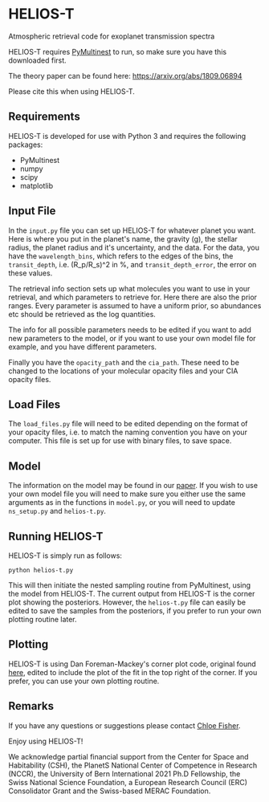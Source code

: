 # HELIOS-T
Atmospheric retrieval code for exoplanet transmission spectra

HELIOS-T requires [PyMultinest](http://johannesbuchner.github.io/PyMultiNest/) to run, so make sure you have this downloaded first. 

The theory paper can be found here: https://arxiv.org/abs/1809.06894

Please cite this when using HELIOS-T.

## Requirements

HELIOS-T is developed for use with Python 3 and requires the following packages:

- PyMultinest
- numpy
- scipy
- matplotlib

## Input File

In the ```input.py``` file you can set up HELIOS-T for whatever planet you want. Here is where you put in the planet's name, the gravity (g), the stellar radius, the planet radius and it's uncertainty, and the data. For the data, you have the ```wavelength_bins```, which refers to the edges of the bins, the ```transit_depth```, i.e. (R_p/R_s)^2 in %, and ```transit_depth_error```, the error on these values.

The retrieval info section sets up what molecules you want to use in your retrieval, and which parameters to retrieve for. Here there are also the prior ranges. Every parameter is assumed to have a uniform prior, so abundances etc should be retrieved as the log quantities. 

The info for all possible parameters needs to be edited if you want to add new parameters to the model, or if you want to use your own model file for example, and you have different parameters. 

Finally you have the ```opacity_path``` and the ```cia_path```. These need to be changed to the locations of your molecular opacity files and your CIA opacity files. 

## Load Files

The ```load_files.py``` file will need to be edited depending on the format of your opacity files, i.e. to match the naming convention you have on your computer. This file is set up for use with binary files, to save space. 

## Model

The information on the model may be found in our [paper](https://arxiv.org/abs/1809.06894). If you wish to use your own model file you will need to make sure you either use the same arguments as in the functions in ```model.py```, or you will need to update ```ns_setup.py``` and ```helios-t.py```.

## Running HELIOS-T

HELIOS-T is simply run as follows:

```
python helios-t.py
```

This will then initiate the nested sampling routine from PyMultinest, using the model from HELIOS-T. The current output from HELIOS-T is the corner plot showing the posteriors. However, the ```helios-t.py``` file can easily be edited to save the samples from the posteriors, if you prefer to run your own plotting routine later. 

## Plotting

HELIOS-T is using Dan Foreman-Mackey's corner plot code, original found [here](https://github.com/dfm/corner.py/blob/master/corner/corner.py), edited to include the plot of the fit in the top right of the corner. If you prefer, you can use your own plotting routine. 

## Remarks

If you have any questions or suggestions please contact [Chloe Fisher](mailto:chloe.fisher@csh.unibe.ch).

Enjoy using HELIOS-T!

We acknowledge partial financial support from the Center for Space and Habitability (CSH), the PlanetS National Center of Competence in Research (NCCR), the University of Bern International 2021 Ph.D Fellowship, the Swiss National Science Foundation, a European Research Council (ERC) Consolidator Grant and the Swiss-based MERAC Foundation.

